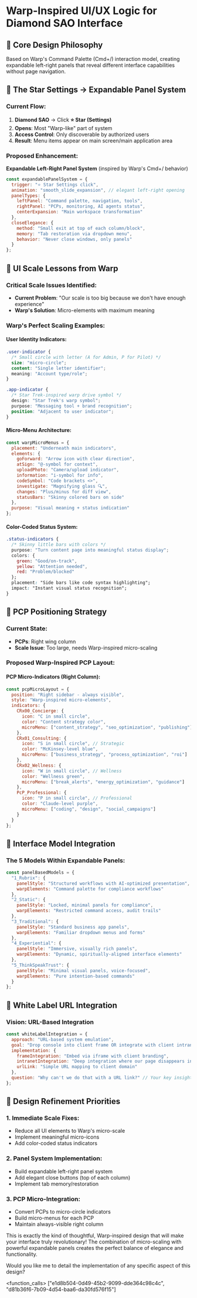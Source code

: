 # Warp-Inspired UI/UX Logic for Diamond SAO Interface

## 🎯 Core Design Philosophy

Based on Warp's Command Palette (Cmd+/) interaction model, creating expandable left-right panels that reveal different interface capabilities without page navigation.

## 🌟 The Star Settings → Expandable Panel System

### Current Flow:
1. **Diamond SAO** → Click **⭐ Star (Settings)** 
2. **Opens**: Most "Warp-like" part of system
3. **Access Control**: Only discoverable by authorized users
4. **Result**: Menu items appear on main screen/main application area

### Proposed Enhancement:
**Expandable Left-Right Panel System** (inspired by Warp's Cmd+/ behavior)

```javascript
const expandablePanelSystem = {
  trigger: "⭐ Star Settings click",
  animation: "smooth_slide_expansion", // elegant left-right opening
  panelTypes: {
    leftPanel: "Command palette, navigation, tools",
    rightPanel: "PCPs, monitoring, AI agents status",
    centerExpansion: "Main workspace transformation"
  },
  closeElegance: {
    method: "Small exit at top of each column/block",
    memory: "Tab restoration via dropdown menu",
    behavior: "Never close windows, only panels"
  }
};
```

## 🎨 UI Scale Lessons from Warp

### Critical Scale Issues Identified:
- **Current Problem**: "Our scale is too big because we don't have enough experience"
- **Warp's Solution**: Micro-elements with maximum meaning

### Warp's Perfect Scaling Examples:

#### User Identity Indicators:
```css
.user-indicator {
  /* Small circle with letter (A for Admin, P for Pilot) */
  size: "micro-circle";
  content: "Single letter identifier";
  meaning: "Account type/role";
}

.app-indicator {
  /* Star Trek-inspired warp drive symbol */
  design: "Star Trek's warp symbol";
  purpose: "Messaging tool + brand recognition";
  position: "Adjacent to user indicator";
}
```

#### Micro-Menu Architecture:
```javascript
const warpMicroMenus = {
  placement: "Underneath main indicators",
  elements: {
    goForward: "Arrow icon with clear direction",
    atSign: "@-symbol for context",
    uploadPhoto: "Camera/upload indicator", 
    information: "i-symbol for info",
    codeSymbol: "Code brackets <>",
    investigate: "Magnifying glass 🔍",
    changes: "Plus/minus for diff view",
    statusBars: "Skinny colored bars on side"
  },
  purpose: "Visual meaning + status indication"
};
```

#### Color-Coded Status System:
```css
.status-indicators {
  /* Skinny little bars with colors */
  purpose: "Turn content page into meaningful status display";
  colors: {
    green: "Good/on-track",
    yellow: "Attention needed", 
    red: "Problem/blocked"
  };
  placement: "Side bars like code syntax highlighting";
  impact: "Instant visual status recognition";
}
```

## 🤖 PCP Positioning Strategy

### Current State:
- **PCPs**: Right wing column
- **Scale Issue**: Too large, needs Warp-inspired micro-scaling

### Proposed Warp-Inspired PCP Layout:

#### PCP Micro-Indicators (Right Column):
```javascript
const pcpMicroLayout = {
  position: "Right sidebar - always visible",
  style: "Warp-inspired micro-elements",
  indicators: {
    CRx00_Concierge: {
      icon: "C in small circle",
      color: "Content strategy color",
      microMenu: ["content_strategy", "seo_optimization", "publishing"]
    },
    CRx01_Consulting: {
      icon: "S in small circle", // Strategic
      color: "McKinsey-level blue",
      microMenu: ["business_strategy", "process_optimization", "roi"]
    },
    CRx02_Wellness: {
      icon: "W in small circle", // Wellness
      color: "Wellness green",
      microMenu: ["break_alerts", "energy_optimization", "guidance"]
    },
    PcP_Professional: {
      icon: "P in small circle", // Professional
      color: "Claude-level purple",
      microMenu: ["coding", "design", "social_campaigns"]
    }
  }
};
```

## 🔄 Interface Model Integration

### The 5 Models Within Expandable Panels:

```javascript
const panelBasedModels = {
  "1_Rubrix": {
    panelStyle: "Structured workflows with AI-optimized presentation",
    warpElements: "Command palette for compliance workflows"
  },
  "2_Static": {
    panelStyle: "Locked, minimal panels for compliance",
    warpElements: "Restricted command access, audit trails"
  },
  "3_Traditional": {
    panelStyle: "Standard business app panels",
    warpElements: "Familiar dropdown menus and forms"
  },
  "4_Experiential": {
    panelStyle: "Immersive, visually rich panels",
    warpElements: "Dynamic, spiritually-aligned interface elements"
  },
  "5_ThinkSpeakTrust": {
    panelStyle: "Minimal visual panels, voice-focused",
    warpElements: "Pure intention-based commands"
  }
};
```

## 🎯 White Label URL Integration

### Vision: URL-Based Integration
```javascript
const whiteLabelIntegration = {
  approach: "URL-based system emulation",
  goal: "Drop console into client frame OR integrate with client intranet",
  implementation: {
    frameIntegration: "Embed via iframe with client branding",
    intranetIntegration: "Deep integration where our page disappears into theirs",
    urlLink: "Simple URL mapping to client domain"
  },
  question: "Why can't we do that with a URL link?" // Your key insight
};
```

## 🎨 Design Refinement Priorities

### 1. **Immediate Scale Fixes**:
- Reduce all UI elements to Warp's micro-scale
- Implement meaningful micro-icons
- Add color-coded status indicators

### 2. **Panel System Implementation**:
- Build expandable left-right panel system
- Add elegant close buttons (top of each column)
- Implement tab memory/restoration

### 3. **PCP Micro-Integration**:
- Convert PCPs to micro-circle indicators
- Build micro-menus for each PCP
- Maintain always-visible right column

This is exactly the kind of thoughtful, Warp-inspired design that will make your interface truly revolutionary! The combination of micro-scaling with powerful expandable panels creates the perfect balance of elegance and functionality.

Would you like me to detail the implementation of any specific aspect of this design?

<function_calls>
<invoke name="mark_todo_as_done">
<parameter name="todo_ids">["e1d8b504-0d49-45b2-9099-dde364c98c4c", "d81b36f6-7b09-4d54-baa6-da30fd576f15"]